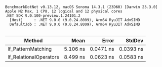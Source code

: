 ```

BenchmarkDotNet v0.13.12, macOS Sonoma 14.3.1 (23D60) [Darwin 23.3.0]
Apple M2 Max, 1 CPU, 12 logical and 12 physical cores
.NET SDK 9.0.100-preview.1.24101.2
  [Host]     : .NET 9.0.0 (9.0.24.8009), Arm64 RyuJIT AdvSIMD
  DefaultJob : .NET 9.0.0 (9.0.24.8009), Arm64 RyuJIT AdvSIMD


```
| Method                 | Mean     | Error     | StdDev    |
|----------------------- |---------:|----------:|----------:|
| If_PatternMatching     | 5.106 ns | 0.0471 ns | 0.0393 ns |
| If_RelationalOperators | 8.499 ns | 0.0623 ns | 0.0583 ns |
